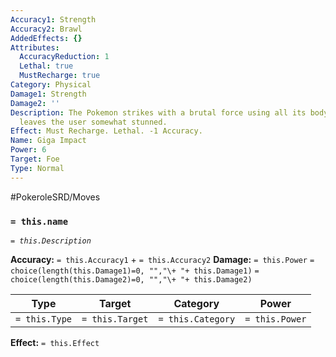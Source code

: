 ```yaml
---
Accuracy1: Strength
Accuracy2: Brawl
AddedEffects: {}
Attributes:
  AccuracyReduction: 1
  Lethal: true
  MustRecharge: true
Category: Physical
Damage1: Strength
Damage2: ''
Description: The Pokemon strikes with a brutal force using all its body. The impact
  leaves the user somewhat stunned.
Effect: Must Recharge. Lethal. -1 Accuracy.
Name: Giga Impact
Power: 6
Target: Foe
Type: Normal
---
```


#PokeroleSRD/Moves

### `= this.name` 
*`= this.Description`*

**Accuracy:** `= this.Accuracy1` + `= this.Accuracy2`
**Damage:** `= this.Power` `= choice(length(this.Damage1)=0, "","\+ "+ this.Damage1)` `= choice(length(this.Damage2)=0, "","\+ "+ this.Damage2)`

| Type          | Target          | Category          | Power          |
| ------------- | --------------- | ----------------  | -------------- |
| `= this.Type` | `= this.Target` | `= this.Category` | `= this.Power` | 

**Effect:** `= this.Effect`